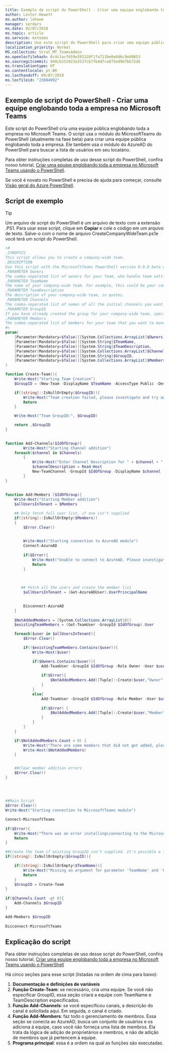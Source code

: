 ```yaml
---
title: Exemplo de script do PowerShell - Criar uma equipe englobando toda a empresa no Microsoft Teams
author: Lester-Hewett
ms.author: lehewe
manager: serdars
ms.date: 02/07/2018
ms.topic: article
ms.service: msteams
description: Use este script do PowerShell para criar uma equipe pública englobando toda a empresa no Microsoft Teams.
localization_priority: Normal
MS.collection: Strat_MT_TeamsAdmin
ms.openlocfilehash: 6c4c1acf659e391320f1fa713be0e8d6c9e09853
ms.sourcegitcommit: 940cb253923e3537cb7fb4d7ce875ed9bfbb72db
ms.translationtype: HT
ms.contentlocale: pt-BR
ms.lasthandoff: 09/07/2018
ms.locfileid: "23884092"
---
```

<a name="powershell-script-sample---create-a-company-wide-team-in-microsoft-teams"></a>Exemplo de script do PowerShell - Criar uma equipe englobando toda a empresa no Microsoft Teams
-------------------------------------------------------------------------

Este script do PowerShell cria uma equipe pública englobando toda a empresa no Microsoft Teams. O script usa o módulo do MicrosoftTeams do PowerShell (atualmente na fase beta) para criar uma equipe pública englobando toda a empresa. Ele também usa o módulo do AzureAD do PowerShell para buscar a lista de usuários em seu locatário. 

Para obter instruções completas de uso desse script do PowerShell, confira nosso tutorial, [Criar uma equipe englobando toda a empresa no Microsoft Teams usando o PowerShell](../Company-wide-team-creation-powershell.yml).

Se você é novato no PowerShell e precisa de ajuda para começar, consulte [Visão geral do Azure PowerShell](https://docs.microsoft.com/powershell/azure/overview?view=azurermps-5.1.1).


## <a name="sample-script"></a>Script de exemplo

> [!TIP]
> Um arquivo de script do PowerShell é um arquivo de texto com a extensão .PS1. Para usar esse script, clique em **Copiar** e cole o código em um arquivo de texto. Salve-o com o nome de arquivo CreateCompanyWideTeam.ps1e você terá um script do PowerShell.

````powershell
<#
.SYNOPSIS
This script allows you to create a company-wide team.
.DESCRIPTION
Use this script with the MicrosoftTeams PowerShell version 0.9.0 beta module to create a team with members and channels that you specify. Also leverages the AzureAD module to find all members to add.
.PARAMETER Owners
The comma-separated list of owners for your Team, who handle team settings and membership management. The owners should be specified by their User Principal Name. You must specify a minimum of two owners.
.PARAMETER TeamName
The name of your company-wide team. For example, this could be your company name.
.PARAMETER TeamDescription
The description of your company-wide team, in quotes.
.PARAMETER Channels
The comma-separated list of names of all the initial channels you want to set up. For example: "Announcements","Social at Work","Teamwork at Contoso".
.PARAMETER GroupID
If you have already created the group for your company-wide team, specify its GroupID. You can get this value from the display of the “Get-AzureADGroup | Sort DisplayName | Select DisplayName,ObjectID” command. This script had an issue during the rest of the execution and stopped early. 
.PARAMETER Members
The comma-separated list of members for your team that you want to manually add. To use this script a minimum of two members must be added. The members should be specified by their User Principal Name. To manually just add a single member, use the “Add-TeamUser -GroupId $IdOfGroup -Role Member -User $member” command.
#>
param(
    [Parameter(Mandatory=$false)][System.Collections.ArrayList]$Owners,
    [Parameter(Mandatory=$false)][System.String]$TeamName,
    [Parameter(Mandatory=$false)][System.String]$TeamDescription,
    [Parameter(Mandatory=$false)][System.Collections.ArrayList]$Channels,
    [Parameter(Mandatory=$false)][System.String]$GroupID,
    [Parameter(Mandatory=$false)][System.Collections.ArrayList]$Members
)

function Create-Team(){
    Write-Host("Starting Team Creation")
    $GroupID = (New-Team -DisplayName $TeamName -AccessType Public -Description $TeamDescription).GroupId

    if([string]::IsNullOrEmpty($GroupID)){
        Write-Host("Team creation failed, please investigate and try again")
        Return
    }

    Write-Host("Team GroupID:", $GroupID)

    return ,$GroupID
} 

 
function Add-Channels($IdOfGroup){
        Write-Host("Starting Channel addition")
    foreach($channel in $Channels)
        {
            Write-Host("Enter Channel Description for " + $channel + " channel")
            $channelDescription = Read-Host
            New-TeamChannel -GroupId $IdOfGroup -DisplayName $channel -Description $channelDescription
        }
}
 
 
function Add-Members ($IdOfGroup){
    Write-Host("Starting Member addition")
    $allUsersInTenant = $Members 

    ## Only fetch full user list, if one isn't supplied
    if([string]::IsNullOrEmpty($Members))
    {
        $Error.Clear()
 

        Write-Host("Starting connection to AzureAD module") 
        Connect-AzureAD
 
        if($Error){
            Write-Host("Unable to connect to AzureAD. Please investigate and try again. To install the commandlet, use this command: Install-Module AzureAD")
            Return
        }
    
        

       ## Fetch all the users and create the member list
        $allUsersInTenant = (Get-AzureADUser).UserPrincipalName 

 
        Disconnect-AzureAD
    } 
    
    $NotAddedMembers = [System.Collections.ArrayList]@()
    $existingTeamMembers = (Get-TeamUser -GroupId $IdOfGroup).User

    foreach($user in $allUsersInTenant){
        $Error.Clear()

        if(!$existingTeamMembers.Contains($user)){
            Write-Host($user)

            if($Owners.Contains($user)){
                Add-TeamUser -GroupId $IdOfGroup -Role Owner -User $user.ToString()
                
                if($Error){
                    $NotAddedMembers.Add([Tuple]::Create($user,"Owner"))
                }
            }
            else{
                Add-TeamUser -GroupId $IdOfGroup -Role Member -User $user.ToString()
                
                if($Error) {
                    $NotAddedMembers.Add([Tuple]::Create($user,"Member"))
                }
            }
        }
    } 

    if($NotAddedMembers.Count > 0) {
        Write-Host("There are some members that did not get added, please retry these specific users")
        Write-Host($NotAddedMembers)
    } 


    ##Clear member addition errors
    $Error.Clear()
}
 
 
 
 
##Main Script
$Error.Clear()
Write-Host("Starting connection to MicrosoftTeams module") 

Connect-MicrosoftTeams
 
if($Error){
    Write-Host("There was an error installing\connecting to the Microsoft Teams PowerShell module. Please investigate. To install the module use the follow command: Install-Module MicrosoftTeams ")
    Return
}

##Create the team if existing GroupID isn't supplied. It's possible a Tenant Wide team was created, but there was an error adding members.
if([string]::IsNullOrEmpty($GroupID)){

    if([string]::IsNullOrEmpty($TeamName)){
        Write-Host("Missing an argument for parameter 'TeamName' and 'GroupID'. Specify a parameter of type 'System.String' and try again for either GroupID or TeamName and TeamDescription")
        Return
    }
    $GroupID = Create-Team
} 
 
if($Channels.Count -gt 0){
    Add-Channels $GroupID
} 

Add-Members $GroupID 
 
Disconnect-MicrosoftTeams

````


## <a name="script-explanation"></a>Explicação do script


Para obter instruções completas de uso desse script do PowerShell, confira nosso tutorial, [Criar uma equipe englobando toda a empresa no Microsoft Teams usando o PowerShell](../Company-wide-team-creation-powershell.yml)

Há cinco seções para esse script (listadas na ordem de cima para baixo):
1. **Documentação e definições de variáveis**
2. **Função Create-Team**: se necessário, cria uma equipe. Se você não especificar GroupID, essa seção criará a equipe com TeamName e TeamDescription especificados.
3. **Função Add-Channels**: se você especificou canais, a descrição do canal é solicitada aqui. Em seguida, o canal é criado. 
4. **Função Add-Members**: faz todo o gerenciamento de membros. Essa seção se conecta ao AzureAD, busca um conjunto de usuários e os adiciona à equipe, caso você não forneça uma lista de membros. Ela trata da lógica de adição de proprietários e membros, e não de adição de membros que já pertencem à equipe. 
5. **Programa principal**: essa é a ordem na qual as funções são executadas. 



